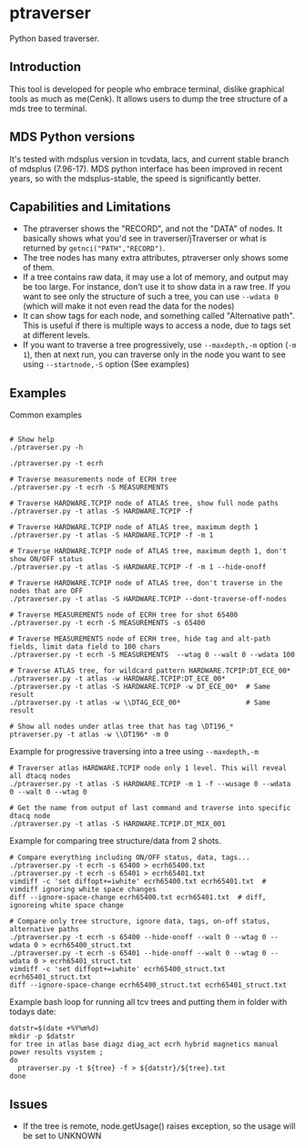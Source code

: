 # ptraverser

Python based traverser.

## Introduction

This tool is developed for people who embrace terminal, dislike graphical tools as much as me(Cenk).
It allows users to dump the tree structure of a mds tree to terminal.

## MDS Python versions

It's tested with mdsplus version in tcvdata, lacs, and current stable branch of mdsplus (7.96-17).
MDS python interface has been improved in recent years, so with the mdsplus-stable, the speed is
significantly better.

## Capabilities and Limitations

* The ptraverser shows the "RECORD", and not the "DATA" of nodes. It basically shows what you'd see
  in traverser/jTraverser or what is returned by `getnci("PATH","RECORD")`.
* The tree nodes has many extra attributes, ptraverser only shows some of them.
* If a tree contains raw data, it may use a lot of memory, and output may be too large. For
  instance, don't use it to show data in a raw tree. If you want to see only the structure of such
  a tree, you can use `--wdata 0` (which will make it not even read the data for the nodes)
* It can show tags for each node, and something called "Alternative path". This is useful if there
  is multiple ways to access a node, due to tags set at different levels.
* If you want to traverse a tree progressively, use `--maxdepth,-m` option (`-m 1`), then at
  next run, you can traverse only in the node you want to see using `--startnode,-S` option
  (See examples)

## Examples

Common examples
```shell

# Show help
./ptraverser.py -h 

./ptraverser.py -t ecrh

# Traverse measurements node of ECRH tree
./ptraverser.py -t ecrh -S MEASUREMENTS

# Traverse HARDWARE.TCPIP node of ATLAS tree, show full node paths
./ptraverser.py -t atlas -S HARDWARE.TCPIP -f

# Traverse HARDWARE.TCPIP node of ATLAS tree, maximum depth 1
./ptraverser.py -t atlas -S HARDWARE.TCPIP -f -m 1

# Traverse HARDWARE.TCPIP node of ATLAS tree, maximum depth 1, don't show ON/OFF status
./ptraverser.py -t atlas -S HARDWARE.TCPIP -f -m 1 --hide-onoff

# Traverse HARDWARE.TCPIP node of ATLAS tree, don't traverse in the nodes that are OFF
./ptraverser.py -t atlas -S HARDWARE.TCPIP --dont-traverse-off-nodes

# Traverse MEASUREMENTS node of ECRH tree for shot 65400
./ptraverser.py -t ecrh -S MEASUREMENTS -s 65400

# Traverse MEASUREMENTS node of ECRH tree, hide tag and alt-path fields, limit data field to 100 chars
./ptraverser.py -t ecrh -S MEASUREMENTS  --wtag 0 --walt 0 --wdata 100

# Traverse ATLAS tree, for wildcard pattern HARDWARE.TCPIP:DT_ECE_00*
./ptraverser.py -t atlas -w HARDWARE.TCPIP:DT_ECE_00*
./ptraverser.py -t atlas -S HARDWARE.TCPIP -w DT_ECE_00*  # Same result
./ptraverser.py -t atlas -w \\DT4G_ECE_00*                # Same result

# Show all nodes under atlas tree that has tag \DT196_*
ptraverser.py -t atlas -w \\DT196* -m 0
```

Example for progressive traversing into a tree using `--maxdepth,-m`
```shell
# Traverser atlas HARDWARE.TCPIP node only 1 level. This will reveal all dtacq nodes
./ptraverser.py -t atlas -S HARDWARE.TCPIP -m 1 -f --wusage 0 --wdata 0 --walt 0 --wtag 0

# Get the name from output of last command and traverse into specific dtacq node
./ptraverser.py -t atlas -S HARDWARE.TCPIP.DT_MIX_001
```

Example for comparing tree structure/data from 2 shots. 
```shell
# Compare everything including ON/OFF status, data, tags...
./ptraverser.py -t ecrh -s 65400 > ecrh65400.txt
./ptraverser.py -t ecrh -s 65401 > ecrh65401.txt
vimdiff -c 'set diffopt+=iwhite' ecrh65400.txt ecrh65401.txt  # vimdiff ignoring white space changes
diff --ignore-space-change ecrh65400.txt ecrh65401.txt  # diff, ignoreing white space change

# Compare only tree structure, ignore data, tags, on-off status, alternative paths 
./ptraverser.py -t ecrh -s 65400 --hide-onoff --walt 0 --wtag 0 --wdata 0 > ecrh65400_struct.txt
./ptraverser.py -t ecrh -s 65401 --hide-onoff --walt 0 --wtag 0 --wdata 0 > ecrh65401_struct.txt
vimdiff -c 'set diffopt+=iwhite' ecrh65400_struct.txt ecrh65401_struct.txt
diff --ignore-space-change ecrh65400_struct.txt ecrh65401_struct.txt
```

Example bash loop for running all tcv trees and putting them in folder with todays date:
```shell
datstr=$(date +%Y%m%d)
mkdir -p $datstr
for tree in atlas base diagz diag_act ecrh hybrid magnetics manual power results vsystem ;
do
  ptraverser.py -t ${tree} -f > ${datstr}/${tree}.txt
done
```

## Issues
- If the tree is remote, node.getUsage() raises exception, so the usage will be set to UNKNOWN
